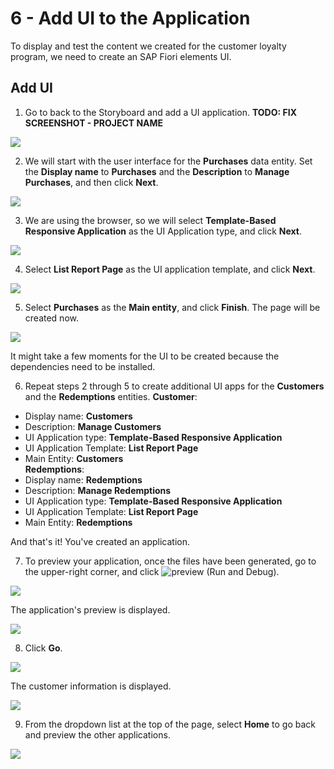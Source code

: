 # 6 - Add UI to the Application

To display and test the content we created for the customer loyalty program, we need to create an SAP Fiori elements UI.


## Add UI 

1. Go to back to the Storyboard and add a UI application. **TODO: FIX SCREENSHOT - PROJECT NAME**

![](./Images/6_Screenshot_1.png)

2. We will start with the user interface for the **Purchases** data entity. 
Set the **Display name** to **Purchases** and the **Description** to **Manage Purchases**, and then click **Next**.

![](./Images/6_Screenshot_2.png)

3. We are using the browser, so we will select **Template-Based Responsive Application** as the UI Application type, and click **Next**.

![](./Images/6_Screenshot_3.png)

4. Select **List Report Page** as the UI application template, and click **Next**. 

![](./Images/6_Screenshot_4.png)

5. Select **Purchases** as the **Main entity**, and click **Finish**. The page will be created now.

![](./Images/6_Screenshot_5.png)

It might take a few moments for the UI to be created because the dependencies need to be installed. 

6. Repeat steps 2 through 5 to create additional UI apps for the **Customers** and the **Redemptions** entities.
**Customer**:
* Display name: **Customers** <br/>
* Description: **Manage Customers**
* UI Application type: **Template-Based Responsive Application** <br/>
* UI Application Template: **List Report Page** <br/>
* Main Entity: **Customers** <br/>
**Redemptions**:
* Display name: **Redemptions** <br/>
* Description: **Manage Redemptions** <br/>
* UI Application type: **Template-Based Responsive Application** <br/>
* UI Application Template: **List Report Page** <br/>
* Main Entity: **Redemptions** <br/>

And that's it! You've created an application.

7. To preview your application, once the files have been generated, go to the upper-right corner, and click ![preview](./Images/6_playgreen.png) (Run and Debug).

![](./Images/6_Screenshot_6.png)

The application's preview is displayed.

![](./Images/6_Screenshot_7.png)

8. Click **Go**.

![](./Images/6_Screenshot_8.png)

The customer information is displayed.

![](./Images/6_Screenshot_9.png)

9. From the dropdown list at the top of the page, select **Home** to go back and preview the other applications.

![](./Images/6_Screenshot_10.png)